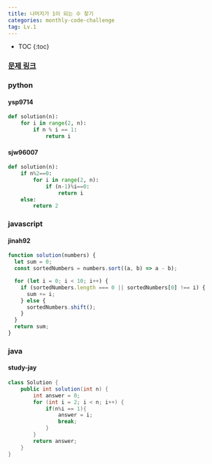 ```yaml
---
title: 나머지가 1이 되는 수 찾기
categories: monthly-code-challenge
tag: Lv.1
---
```


- TOC
  {:toc}

### [문제 링크](https://programmers.co.kr/learn/courses/30/lessons/87389)

### python

#### ysp9714

```python
def solution(n):
    for i in range(2, n):
        if n % i == 1:
            return i
```

#### sjw96007

```python
def solution(n):
    if n%2==0:
        for i in range(2, n):
            if (n-1)%i==0:
                return i
    else:
        return 2
```

### javascript

#### jinah92

```javascript
function solution(numbers) {
  let sum = 0;
  const sortedNumbers = numbers.sort((a, b) => a - b);

  for (let i = 0; i < 10; i++) {
    if (sortedNumbers.length === 0 || sortedNumbers[0] !== i) {
      sum += i;
    } else {
      sortedNumbers.shift();
    }
  }
  return sum;
}
```

### java

#### study-jay

```java
class Solution {
    public int solution(int n) {
        int answer = 0;
        for (int i = 2; i < n; i++) {
            if(n%i == 1){
                answer = i;
                break;
            }
        }
        return answer;
    }
}
```
